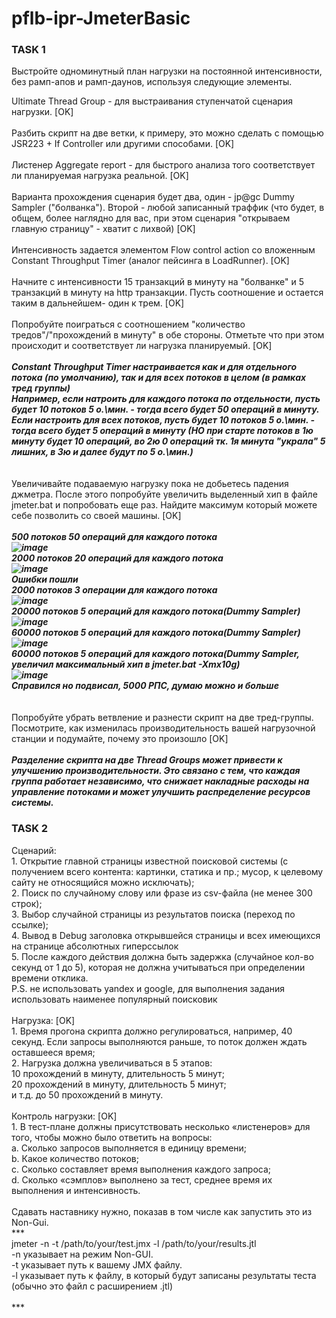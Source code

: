 # pflb-ipr-JmeterBasic
<h3>TASK 1</h3>

Выстройте одноминутный план нагрузки на постоянной интенсивности, без рамп-апов и рамп-даунов, используя следующие элементы.<br/>

Ultimate Thread Group - для выстраивания ступенчатой сценария нагрузки. [OK]<br/><br/>
Разбить скрипт на две ветки, к примеру, это можно сделать с помощью JSR223 + If Controller или другими способами. [OK]<br/><br/>
Листенер Aggregate report - для быстрого анализа того соответствует ли планируемая нагрузка реальной. [OK]<br/><br/>
Варианта прохождения сценария будет два, один - jp@gc Dummy Sampler ("болванка"). Второй - любой записанный траффик (что будет, в общем, более наглядно для вас, при этом сценария "открываем главную страницу" - хватит с лихвой) [OK]<br/><br/>
Интенсивность задается элементом Flow control action со вложенным Constant Throughput Timer (аналог пейсинга в LoadRunner). [OK]<br/><br/>
Начните с интенсивности 15 транзакций в минуту на "болванке" и 5 транзакций в минуту на http транзакции. Пусть соотношение и остается таким в дальнейшем- один к трем. [OK]<br/><br/>
Попробуйте поиграться с соотношением "количество тредов"/"прохождений в минуту" в обе стороны. Отметьте что при этом происходит и соответствует ли нагрузка планируемый. [OK]<br/>
***<br/> Constant Throughput Timer настраивается как и для отдельного потока (по умолчанию), так и для всех потоков в целом (в рамках тред группы) <br/>
Например, если натроить для каждого потока по отдельности, пусть будет 10 потоков 5 о.\мин. - тогда всего будет 50 операций в минуту.<br/>
Если настроить для всех потоков, пусть будет 10 потоков 5 о.\мин. - тогда всего будет 5 операций в минуту (НО при старте потоков в 1ю минуту будет 10 операций, во 2ю 0 операций тк. 1я минута "украла" 5 лишних, в 3ю и далее будут по 5 о.\мин.) <br/>***
<br/><br/>
Увеличивайте подаваемую нагрузку пока не добьетесь падения джметра. После этого попробуйте увеличить выделенный хип в файле jmeter.bat и попробовать еще раз. Найдите максимум который можете себе позволить со своей машины. [OK]<br/>
***<br/>
500 потоков 50 операций для каждого потока<br/>
![image](https://github.com/user-attachments/assets/eb48102d-a3c7-4d27-9a0e-25717bde3759)<br/>
2000 потоков 20 операций для каждого потока<br/>
![image](https://github.com/user-attachments/assets/ab0ee361-4e03-4264-be08-226d08a2065c)<br/>
Ошибки пошли<br/>
2000 потоков 3 операции для каждого потока<br/>
![image](https://github.com/user-attachments/assets/9a20f74d-1ccb-4eb8-9b04-cba39d91cfa4)<br/>
20000 потоков 5 операций для каждого потока(Dummy Sampler)<br/>
![image](https://github.com/user-attachments/assets/23f4cce1-6b04-43a7-b6b4-cc7892770d05)<br/>
60000 потоков 5 операций для каждого потока(Dummy Sampler)<br/>
![image](https://github.com/user-attachments/assets/4d2b5fad-1f39-4659-a834-a8d0fffa1d47)<br/>
60000 потоков 5 операций для каждого потока(Dummy Sampler, увеличил максимальный хип в jmeter.bat -Xmx10g)<br/>
![image](https://github.com/user-attachments/assets/0776758d-c804-4ad8-b1a9-f8862e3c1188)<br/>
Справился но подвисал, 5000 РПС, думаю можно и больше
<br/>***
<br/><br/>
Попробуйте убрать ветвление и разнести скрипт на две тред-группы. Посмотрите, как изменилась производительность вашей нагрузочной станции и подумайте, почему это произошло [OK]<br/>
***<br/>
Разделение скрипта на две Thread Groups может привести к улучшению производительности. Это связано с тем, что каждая группа работает независимо, что снижает накладные расходы на управление потоками и может улучшить распределение ресурсов системы.
<br/>***

<h3>TASK 2</h3>
Сценарий:<br/>
1. Открытие главной страницы известной поисковой системы (с получением всего контента: картинки, статика и пр.; мусор, к целевому сайту не относящийся можно исключать);<br/>
2. Поиск по случайному слову или фразе из csv-файла (не менее 300 строк);<br/>
3. Выбор случайной страницы из результатов поиска (переход по ссылке);<br/>
4. Вывод в Debug заголовка открывшейся страницы и всех имеющихся на странице абсолютных гиперссылок<br/>
5. После каждого действия должна быть задержка (случайное кол-во секунд от 1 до 5), которая не должна учитываться при определении времени отклика.<br/>
P.S. не использовать yandex и google, для выполнения задания использовать наименее популярный поисковик<br/>
<br/>
Нагрузка: [OK]<br/>
1. Время прогона скрипта должно регулироваться, например, 40 секунд. Если запросы выполняются раньше, то поток должен ждать оставшееся время;<br/>
2. Нагрузка должна увеличиваться в 5 этапов: <br/>
10 прохождений в минуту, длительность 5 минут; <br/>
20 прохождений в минуту, длительность 5 минут; <br/>
и т.д. до 50 прохождений в минуту.<br/>
<br/>
Контроль нагрузки: [OK]<br/>
1. В тест-плане должны присутствовать несколько «листенеров» для того, чтобы можно было ответить на вопросы:<br/>
a. Сколько запросов выполняется в единицу времени;<br/>
b. Какое количество потоков;<br/>
c. Сколько составляет время выполнения каждого запроса;<br/>
d. Сколько «сэмплов» выполнено за тест, среднее время их выполнения и интенсивность.<br/>
<br/>
Сдавать наставнику нужно, показав в том числе как запустить это из Non-Gui.<br/>
***<br/>
jmeter -n -t /path/to/your/test.jmx -l /path/to/your/results.jtl<br/>
  -n указывает на режим Non-GUI.<br/>
  -t указывает путь к вашему JMX файлу.<br/>
  -l указывает путь к файлу, в который будут записаны результаты теста (обычно это файл с расширением .jtl)<br/>
<br/>***

